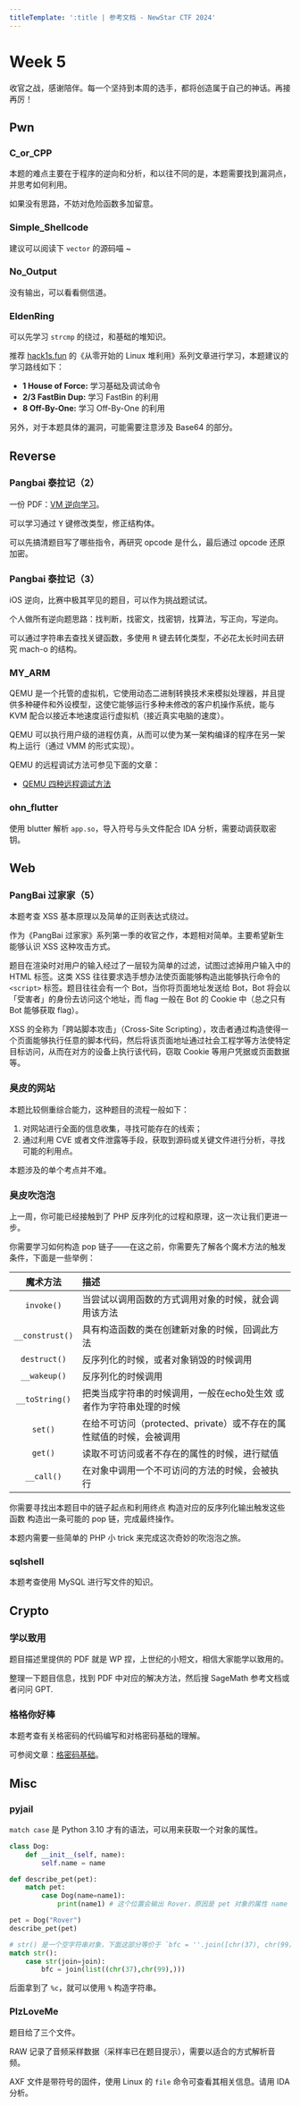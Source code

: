 ```yaml
---
titleTemplate: ':title | 参考文档 - NewStar CTF 2024'
---
```

<script setup>
import Container from '@/components/docs/Container.vue'
</script>

# Week 5

收官之战，感谢陪伴。每一个坚持到本周的选手，都将创造属于自己的神话。再接再厉！

## Pwn

### C_or_CPP

本题的难点主要在于程序的逆向和分析，和以往不同的是，本题需要找到漏洞点，并思考如何利用。

如果没有思路，不妨对危险函数多加留意。

### Simple_Shellcode

建议可以阅读下 `vector` 的源码喵 ~

### No_Output

没有输出，可以看看侧信道。

### EldenRing

可以先学习 `strcmp` 的绕过，和基础的堆知识。

推荐 [hack1s.fun](https://hack1s.fun) 的《从零开始的 Linux 堆利用》系列文章进行学习，本题建议的学习路线如下：

- **1 House of Force:** 学习基础及调试命令
- **2/3 FastBin Dup:** 学习 FastBin 的利用
- **8 Off-By-One:** 学习 Off-By-One 的利用

另外，对于本题具体的漏洞，可能需要注意涉及 Base64 的部分。

## Reverse

### Pangbai 泰拉记（2）

一份 PDF：[VM 逆向学习](http://www.giraffexiu.love/wp-content/uploads/2024/03/VM%E9%80%86%E5%90%91%E5%AD%A6%E4%B9%A0.pdf)。

可以学习通过 <kbd>Y</kbd> 键修改类型，修正结构体。

可以先搞清题目写了哪些指令，再研究 opcode 是什么，最后通过 opcode 还原加密。

### Pangbai 泰拉记（3）

iOS 逆向，比赛中极其罕见的题目，可以作为挑战题试试。

个人做所有逆向题思路：找判断，找密文，找密钥，找算法，写正向，写逆向。

可以通过字符串去查找关键函数，多使用 <kbd>R</kbd> 键去转化类型，不必花太长时间去研究 mach-o 的结构。

### MY_ARM

QEMU 是一个托管的虚拟机，它使用动态二进制转换技术来模拟处理器，并且提供多种硬件和外设模型，这使它能够运行多种未修改的客户机操作系统，能与 KVM 配合以接近本地速度运行虚拟机（接近真实电脑的速度）。

QEMU 可以执行用户级的进程仿真，从而可以使为某一架构编译的程序在另一架构上运行（通过 VMM 的形式实现）。

QEMU 的远程调试方法可参见下面的文章：

- [QEMU 四种远程调试方法](https://xz.aliyun.com/t/10214)

### ohn_flutter

使用 blutter 解析 `app.so`，导入符号与头文件配合 IDA 分析，需要动调获取密钥。

## Web

### PangBai 过家家（5）

<Container type='info'>

本题考查 XSS 基本原理以及简单的正则表达式绕过。
</Container>

作为《PangBai 过家家》系列第一季的收官之作，本题相对简单。主要希望新生能够认识 XSS 这种攻击方式。

题目在渲染时对用户的输入经过了一层较为简单的过滤，试图过滤掉用户输入中的 HTML 标签。这类 XSS 往往要求选手想办法使页面能够构造出能够执行命令的 `<script>` 标签。题目往往会有一个 Bot，当你将页面地址发送给 Bot，Bot 将会以「受害者」的身份去访问这个地址，而 flag 一般在 Bot 的 Cookie 中<span data-desc>（总之只有 Bot 能够获取 flag）</span>。

XSS 的全称为「跨站脚本攻击」<span data-desc>（Cross-Site Scripting）</span>，攻击者通过构造使得一个页面能够执行任意的脚本代码，然后将该页面地址通过社会工程学等方法使特定目标访问，从而在对方的设备上执行该代码，窃取 Cookie 等用户凭据或页面数据等。

### 臭皮的网站

本题比较侧重综合能力，这种题目的流程一般如下：

1. 对网站进行全面的信息收集，寻找可能存在的线索；
2. 通过利用 CVE 或者文件泄露等手段，获取到源码或关键文件进行分析，寻找可能的利用点。

本题涉及的单个考点并不难。

### 臭皮吹泡泡

上一周，你可能已经接触到了 PHP 反序列化的过程和原理，这一次让我们更进一步。

你需要学习如何构造 pop 链子——在这之前，你需要先了解各个魔术方法的触发条件，下面是一些举例：

| 魔术方法         | 描述 |
| :------------:  | :--- |
| `invoke()`      | 当尝试以调用函数的方式调用对象的时候，就会调用该方法 |
| `__construst()` | 具有构造函数的类在创建新对象的时候，回调此方法 |
| `destruct()`    | 反序列化的时候，或者对象销毁的时候调用 |
| `__wakeup()`    | 反序列化的时候调用 |
| `__toString()`  | 把类当成字符串的时候调用，一般在echo处生效 或者作为字符串处理的时候 |
| `set()`         | 在给不可访问<span data-desc>（protected、private）</span>或不存在的属性赋值的时候，会被调用 |
| `get()`         | 读取不可访问或者不存在的属性的时候，进行赋值 |
| `__call()`      | 在对象中调用一个不可访问的方法的时候，会被执行 |

你需要寻找出本题目中的链子起点和利用终点 构造对应的反序列化输出触发这些函数 构造出一条可能的 pop 链，完成最终操作。

本题内需要一些简单的 PHP 小 trick 来完成这次奇妙的吹泡泡之旅。

### sqlshell

本题考查使用 MySQL 进行写文件的知识。

## Crypto

### 学以致用

题目描述里提供的 PDF 就是 WP 捏，上世纪的小短文，相信大家能学以致用的。

整理一下题目信息，找到 PDF 中对应的解决方法，然后搜 SageMath 参考文档或者问问 GPT.

### 格格你好棒

<Container type='info'>

本题考查有关格密码的代码编写和对格密码基础的理解。
</Container>

可参阅文章：[格密码基础](https://happy-superman.github.io/2024/08/02/2024-08-02-%E6%A0%BC%E5%AF%86%E7%A0%81%E7%9B%B8%E5%85%B3/index.html)。

## Misc

### pyjail

`match case` 是 Python 3.10 才有的语法，可以用来获取一个对象的属性。

```python
class Dog:
    def __init__(self, name):
        self.name = name

def describe_pet(pet):
    match pet:
        case Dog(name=name1):
            print(name1) # 这个位置会输出 Rover，原因是 pet 对象的属性 name 被传给了 name1

pet = Dog("Rover")
describe_pet(pet)

# str() 是一个空字符串对象，下面这部分等价于 `bfc = ''.join([chr(37), chr(99),])`，也就是 `bfc = %c`.
match str():
    case str(join=join):
        bfc = join(list((chr(37),chr(99),)))
```

后面拿到了 `%c`，就可以使用 `%` 构造字符串。

### PlzLoveMe

题目给了三个文件。

RAW 记录了音频采样数据（采样率已在题目提示），需要以适合的方式解析音频。

AXF 文件是带符号的固件，使用 Linux 的 `file` 命令可查看其相关信息。请用 IDA 分析。
